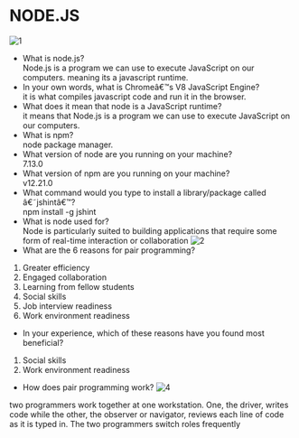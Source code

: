 # NODE.JS
![1](https://www.rokkey.com/static/25e3f50e6e9b2ffc6fb5e4d2a1327828/2bef9/node.js-use-cases.png)
- What is node.js?  
Node.js is a program we can use to execute JavaScript on our computers. meaning its a javascript runtime.
- In your own words, what is Chromeâ€™s V8 JavaScript Engine?  
it is what compiles javascript code and run it in the browser.
- What does it mean that node is a JavaScript runtime?  
it means that Node.js is a program we can use to execute JavaScript on our computers. 
- What is npm?  
node package manager.
- What version of node are you running on your machine?  
7.13.0
- What version of npm are you running on your machine?  
v12.21.0
- What command would you type to install a library/package called â€˜jshintâ€™?  
npm install -g jshint
- What is node used for?  
Node is particularly suited to building applications that require some form of real-time interaction or collaboration
![2](https://miro.medium.com/proxy/1*ZIH_wjqDfZn6NRKsDi9mvA.png)
- What are the 6 reasons for pair programming?

1. Greater efficiency
2. Engaged collaboration
3. Learning from fellow students
4. Social skills
5. Job interview readiness
6. Work environment readiness
- In your experience, which of these reasons have you found most beneficial?

1. Social skills
2. Work environment readiness
- How does pair programming work?
![4](https://bugfender.com/wp-content/uploads/2020/07/dependency-tree-ok-1024x498-1.png)

two programmers work together at one workstation. One, the driver, writes code while the other, the observer or navigator, reviews each line of code as it is typed in. The two programmers switch roles frequently
